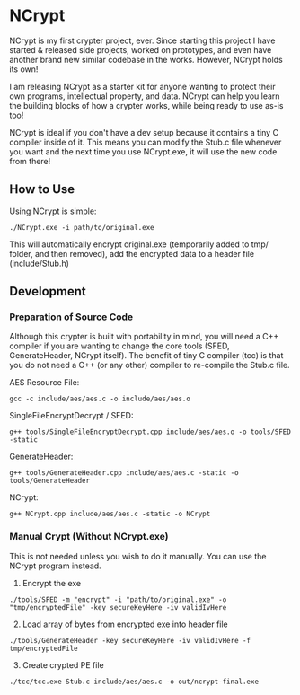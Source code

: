 # NCrypt

NCrypt is my first crypter project, ever. Since starting this project I have started & released side projects, worked on prototypes, and even have another brand new similar codebase in the works. However, NCrypt holds its own!

I am releasing NCrypt as a starter kit for anyone wanting to protect their own programs, intellectual property, and data. NCrypt can help you learn the building blocks of how a crypter works, while being ready to use as-is too!

NCrypt is ideal if you don't have a dev setup because it contains a tiny C compiler inside of it. This means you can modify the Stub.c file whenever you want and the next time you use NCrypt.exe, it will use the new code from there!

## How to Use

Using NCrypt is simple:

```
./NCrypt.exe -i path/to/original.exe
```

This will automatically encrypt original.exe (temporarily added to tmp/ folder, and then removed), add the encrypted data to a header file (include/Stub.h)

## Development

### Preparation of Source Code

Although this crypter is built with portability in mind, you will need a C++ compiler if you are wanting to change the core tools (SFED, GenerateHeader, NCrypt itself). The benefit of tiny C compiler (tcc) is that you do not need a C++ (or any other) compiler to re-compile the Stub.c file.

AES Resource File:

```
gcc -c include/aes/aes.c -o include/aes/aes.o
```

SingleFileEncryptDecrypt / SFED:

```
g++ tools/SingleFileEncryptDecrypt.cpp include/aes/aes.o -o tools/SFED  -static
```

GenerateHeader:

```
g++ tools/GenerateHeader.cpp include/aes/aes.c -static -o tools/GenerateHeader
```

NCrypt:

```
g++ NCrypt.cpp include/aes/aes.c -static -o NCrypt
```

### Manual Crypt (Without NCrypt.exe)

This is not needed unless you wish to do it manually. You can use the NCrypt program instead.

1. Encrypt the exe

```
./tools/SFED -m "encrypt" -i "path/to/original.exe" -o "tmp/encryptedFile" -key secureKeyHere -iv validIvHere
```

2. Load array of bytes from encrypted exe into header file

```
./tools/GenerateHeader -key secureKeyHere -iv validIvHere -f tmp/encryptedFile
```

3. Create crypted PE file

```
./tcc/tcc.exe Stub.c include/aes/aes.c -o out/ncrypt-final.exe
```
